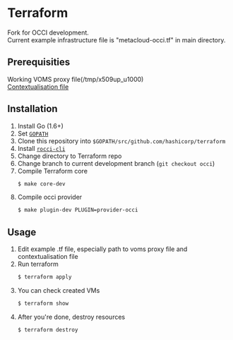 Terraform  
=========

Fork for OCCI development.  
Current example infrastructure file is "metacloud-occi.tf" in main directory.  

Prerequisities  
--------------------
Working VOMS proxy file(/tmp/x509up_u1000)  
[Contextualisation file](https://wiki.egi.eu/wiki/FAQ10_EGI_Federated_Cloud_User#Contextualisation)  

Installation  
--------------------
1. Install Go (1.6+)  
2. Set [`GOPATH`](https://golang.org/doc/code.html#GOPATH)  
3. Clone this repository into `$GOPATH/src/github.com/hashicorp/terraform`  
4. Install [`rocci-cli`](https://github.com/gwdg/rOCCI-cli)  
5. Change directory to Terraform repo  
6. Change branch to current development branch (`git checkout occi`)  
7. Compile Terraform core  
	```sh
	$ make core-dev
	```
8. Compile occi provider  
	```sh
	$ make plugin-dev PLUGIN=provider-occi
	```
Usage  
--------------------

1. Edit example .tf file, especially path to voms proxy file and contextualisation file  
2. Run terraform  
	```sh
	$ terraform apply
	```
3. You can check created VMs  
	```sh
	$ terraform show  
	```
4. After you're done, destroy resources  
	```sh
	$ terraform destroy
	```
